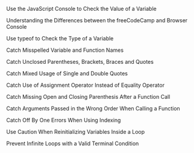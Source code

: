 Use the JavaScript Console to Check the Value of a Variable

Understanding the Differences between the freeCodeCamp and Browser Console

Use typeof to Check the Type of a Variable

Catch Misspelled Variable and Function Names

Catch Unclosed Parentheses, Brackets, Braces and Quotes

Catch Mixed Usage of Single and Double Quotes

Catch Use of Assignment Operator Instead of Equality Operator

Catch Missing Open and Closing Parenthesis After a Function Call

Catch Arguments Passed in the Wrong Order When Calling a Function

Catch Off By One Errors When Using Indexing

Use Caution When Reinitializing Variables Inside a Loop

Prevent Infinite Loops with a Valid Terminal Condition
